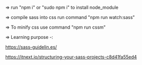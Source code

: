 
=> run "npm i"   or "sudo npm i"  to install node_module

=> compile sass into css run command "npm run watch:sass"

=> To minify css use command "npm run cssm"

=> Learning purpose -:

https://sass-guidelin.es/

https://itnext.io/structuring-your-sass-projects-c8d41fa55ed4
